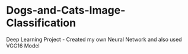# Dogs-and-Cats-Image-Classification
Deep Learning Project - Created my own Neural Network and also used VGG16 Model
